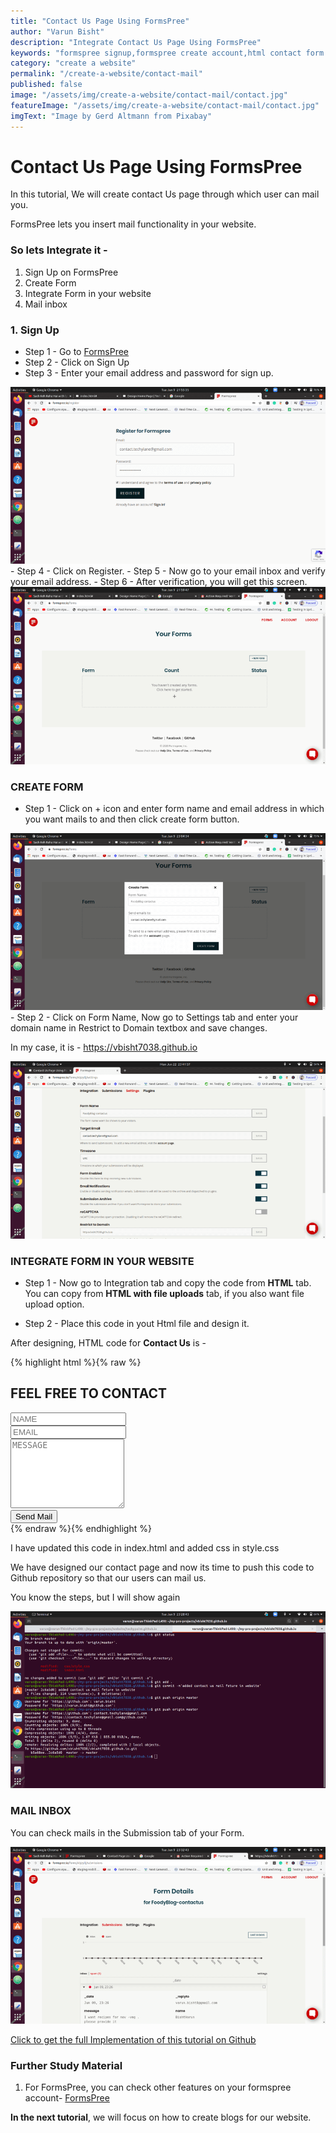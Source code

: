 ```yaml
---
title: "Contact Us Page Using FormsPree"
author: "Varun Bisht"
description: "Integrate Contact Us Page Using FormsPree"
keywords: "formspree signup,formspree create account,html contact form send email,how to use formspree,send email from static website"
category: "create a website"
permalink: "/create-a-website/contact-mail"
published: false
image: "/assets/img/create-a-website/contact-mail/contact.jpg"
featureImage: "/assets/img/create-a-website/contact-mail/contact.jpg"
imgText: "Image by Gerd Altmann from Pixabay"
---
```

# Contact Us Page Using FormsPree

In this tutorial, We will create contact Us page through which user can mail you.

FormsPree lets you insert mail functionality in your website.

### So lets Integrate it -

1. Sign Up on FormsPree
2. Create Form
3. Integrate Form in your website
4. Mail inbox

### 1. Sign Up

- Step 1 - Go to [FormsPree](https://formspree.io "FormsPree")
- Step 2 - Click on Sign Up
- Step 3 - Enter your email address and password for sign up.
<div class="imgCont">
  <img alt="FormsPree Register Page" title="FormsPree Register Page" src="/assets/img/create-a-website/contact-mail/formspree_register_page.png"/>
</div>
- Step 4 - Click on Register.
- Step 5 - Now go to your email inbox and verify your email address.
- Step 6 - After verification, you will get this screen.
<div class="imgCont">
  <img alt="FormsPree Inbox" title="FormsPree Inbox" src="/assets/img/create-a-website/contact-mail/formspree_inbox.png"/>
</div>

### CREATE FORM

- Step 1 - Click on + icon and enter form name and email address in which you want mails to and then click create form button.
<div class="imgCont">
  <img alt="FormsPree Create Form" title="FormsPree Create Form" src="/assets/img/create-a-website/contact-mail/formspree_create_form.png"/>
</div>
- Step 2 - Click on Form Name, Now go to Settings tab and enter your domain name in Restrict to Domain textbox and save changes.

   In my case, it is - https://vbisht7038.github.io
<div class="imgCont">
  <img alt="FormsPree Form Setting" title="FormsPree Form Setting" src="/assets/img/create-a-website/contact-mail/formspree-settings.png"/>
</div>

### INTEGRATE FORM IN YOUR WEBSITE
- Step 1 - Now go to Integration tab and copy the code from **HTML** tab.
You can copy from **HTML with file uploads** tab, if you also want file upload option.

- Step 2 - Place this code in yout Html file and design it.

After designing, HTML code for **Contact Us** is -

{% highlight html %}{% raw %}
<section id="contactus">
  <h2>FEEL FREE TO CONTACT</h2>
  <div class="container-fluid">
    <div class="row">
        <form autocomplete="off" action="https://formspree.io/mvowkjdn" method="POST">
          <div class="row upper-half" >
        <div class="col-xs-12 col-sm-12 col-md-6 col-lg-6 col-xl-6" id="name-cont">
          <input type="text" id="name" name="name" placeholder="NAME" required>
        </div>
        <div class="col-xs-12 col-sm-12 col-md-6 col-lg-6 col-xl-6" id="email-cont">
          <input type="email" id="email" name="_replyto" placeholder="EMAIL" required>
          </div>
          </div>
          <div id="message-cont">
          <textarea id="message" rows="7" name="message" placeholder="MESSAGE" required></textarea>
          </div>
          <div id="submit-cont">
            <input type="submit" value="Send Mail">
          </div>
        </form>
  </div>
  </div>
</section>
{% endraw %}{% endhighlight %}

I have updated this code in index.html and added css in style.css

We have designed our contact page and now its time to push this code to Github repository so that our users can mail us.

You know the steps, but I will show again
<div class="imgCont">
  <img alt="Push Contact Us Feature" title="Push Contact Us Feature" src="/assets/img/create-a-website/contact-mail/push_contact_us_feature.png"/>
</div>

### MAIL INBOX

You can check mails in the Submission tab of your Form.

<div class="imgCont">
  <img alt="FormsPree Submission Tab" title="FormsPree Submission Tab" src="/assets/img/create-a-website/contact-mail/formspree_submission_tab.png"/>
</div>

<a href="https://github.com/vbisht7038/vbisht7038.github.io.git">Click to get the full Implementation of this tutorial on Github</a>

### Further Study Material
1. For FormsPree, you can check other features on your formspree account- [FormsPree](https://formspree.io "FormsPree")

**In the next tutorial**, we will focus on how to create blogs for our website.
